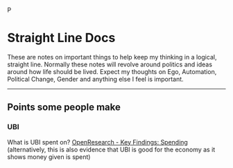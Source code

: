 P
# Straight Line Docs
These are notes on important things to help keep my thinking in a logical, straight line. Normally these notes will revolve around politics and ideas around how life should be lived. Expect my thoughts on Ego, Automation, Political Change, Gender and anything else I feel is important.

------

## Points some people make
### UBI
What is UBI spent on?
[OpenResearch - Key Findings: Spending](https://www.openresearchlab.org/findings/key-findings-spending) (alternatively, this is also evidence that UBI is good for the economy as it shows money given is spent)
